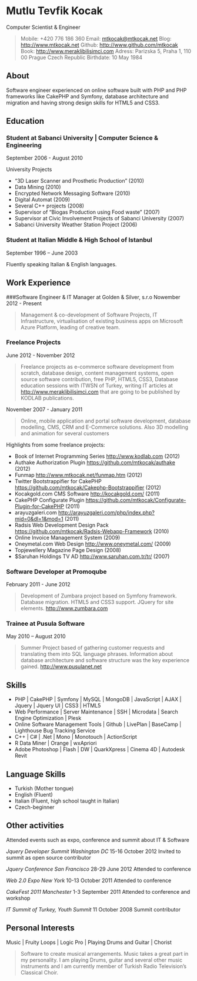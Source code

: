 # Mutlu Tevfik Kocak
Computer Scientist & Engineer

> Mobile: +420 776 186 360 
> Email: mtkocak@mtkocak.net 
> Blog: http://www.mtkocak.net 
> Github: http://www.github.com/mtkocak 
> Book: http://www.meraklibilisimci.com 
> Adress: Parizska 5, Praha 1, 110 00 Prague Czech Republic 
> Birthdate: 10 May 1984 

## About

Software engineer experienced on online software built with PHP and PHP frameworks like CakePHP and Symfony, database architecture and migration and having strong design skills for HTML5 and CSS3.

## Education

### Student at Sabanci University | Computer Science & Engineering
September 2006 - August 2010

University Projects 
* “3D Laser Scanner and Prosthetic Production” (2010)
* Data Mining (2010)
* Encrypted Network Messaging Software (2010)
* Digital Automat (2009)
* Several C++ projects (2008)
* Supervisor of “Biogas Production using Food waste” (2007) 
* Supervisor at Civic Involvement Projects of Sabanci University (2007)
* Sabanci University Weather Station Project (2006)

### Student at Italian Middle & High School of Istanbul 
September 1996 – June 2003 

Fluently speaking Italian & English languages. 

## Work Experience

###Software Engineer & IT Manager at Golden & Silver, s.r.o
Nowember 2012 - Present

> Management & co-development of Software Projects, IT Infrastructure, virtualisation of existing business apps on Microsoft Azure Platform, leading of creative team.

### Freelance Projects
June 2012 - November 2012

> Freelance projects as e-commerce software development from scratch, database design, content management systems, open source software contribution, free PHP, HTML5, CSS3, Database education sessions with ITWSN of Turkey, writing IT articles at http://www.meraklibilisimci.com that are going to be published by KODLAB publications.

November 2007 - January 2011

> Online, mobile application and portal software development, database modelling, CMS, CRM and E-Commerce solutions. Also 3D modelling and animation for several customers

Highlights from some freelance projects:
* Book of Internet Programming Series http://www.kodlab.com (2012)
* Authake Authorization Plugin https://github.com/mtkocak/authake  (2012)
* Funmap http://www.mtkocak.net/funmap.htm  (2012)
* Twitter Bootstrappifier for CakePHP https://github.com/mtkocak/Cakephp-Bootstrappifier  (2012)
* Kocakgold.com CMS Software http://kocakgold.com/  (2011)
* CakePHP Configurate Plugin https://github.com/mtkocak/Configurate-Plugin-for-CakePHP (2011)
* arayuzgaleri.com http://arayuzgaleri.com/php/index.php?mid=0&dl=1&mod=1 (2011)
* Radsis Web Development Design Pack https://github.com/mtkocak/Radsis-Webapp-Framework (2010)
* Online Invoice Management System (2009)
* Oneymetal.com Web Design http://www.oneymetal.com/ (2009)
* Topjewellery Magazine Page Design (2008)
* $Saruhan Holdings TV AD http://www.saruhan.com.tr/tr/ (2007)

### Software Developer at Promoqube
February 2011 - June 2012 

> Development of Zumbara project based on Symfony framework. Database migration. HTML5 and CSS3 support. JQuery for site elements. http://www.zumbara.com

### Trainee at Pusula Software 
May 2010 – August 2010
 
> Summer Project based of gathering customer requests and translating them into SQL language phrases. Information about database architecture and software structure was the key experience gained. http://www.pusulanet.net

## Skills

* PHP | CakePHP | Symfony | MySQL | MongoDB | JavaScript | AJAX | Jquery | Jquery UI | CSS3 | HTML5  
* Web Performance | Server Maintenance | SSH | Microdata | Search Engine Optimization | Plesk 
* Online Software Management Tools | Github | LivePlan | BaseCamp | Lighthouse Bug Tracking Service  
* C++ | C# | .Net | Mono | Monotouch | ActionScript 
* R Data Miner | Orange | wxApriori 
*  Adobe Photoshop | Flash | DW | QuarkXpress | Cinema 4D | Autodesk Revit 

## Language Skills

* Turkish (Mother tongue)
* English (Fluent)
* Italian (Fluent, high school taught in Italian) 
* Czech-beginner

## Other activities
Attended events such as expo, conference and summit about IT & Software 

*Jquery Developer Summit Washington DC* 
15-16 October 2012 
Invited to summit as open source contributor 

*Jquery Conference San Francisco*
28-29 June 2012 
Attended to conference 

*Web 2.0 Expo New York*
10-13 October 2011
Attended to conference 

*CakeFest 2011 Manchester* 
1-3 September 2011 
Attended to conference and workshop 

*IT Summit of Turkey, Youth Summit*
11 October 2008 
Summit contributor 

## Personal Interests
Music | Fruity Loops | Logic Pro | Playing Drums and Guitar | Chorist 

> Software to create musical arrangements. Music takes a great part in my personality. I am playing Drums, guitar and several other music instruments and I am currently member of Turkish Radio Television’s Classical Choir.